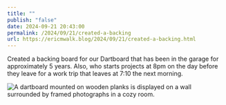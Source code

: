 ```yaml
---
title: ""
publish: "false"
date: 2024-09-21 20:43:00
permalink: /2024/09/21/created-a-backing
url: https://ericmwalk.blog/2024/09/21/created-a-backing.html
---
```


Created a backing board for our Dartboard that has been in the garage for approximately 5 years. Also, who starts projects at 8pm on the day before they leave for a work trip that leaves at 7:10 the next morning.

![A dartboard mounted on wooden planks is displayed on a wall surrounded by framed photographs in a cozy room.](https://ericmwalk.blog/uploads/2024/img-1991.jpeg)